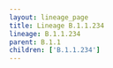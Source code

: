 ```yaml
---
layout: lineage_page
title: Lineage B.1.1.234
lineage: B.1.1.234
parent: B.1.1
children: ['B.1.1.234']
---
```

